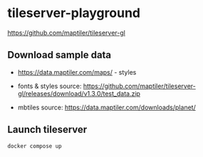 # tileserver-playground

<https://github.com/maptiler/tileserver-gl>


## Download sample data

- <https://data.maptiler.com/maps/> - styles

- fonts & styles source: <https://github.com/maptiler/tileserver-gl/releases/download/v1.3.0/test_data.zip>
- mbtiles source: <https://data.maptiler.com/downloads/planet/>

## Launch tileserver

```bash
docker compose up
```
